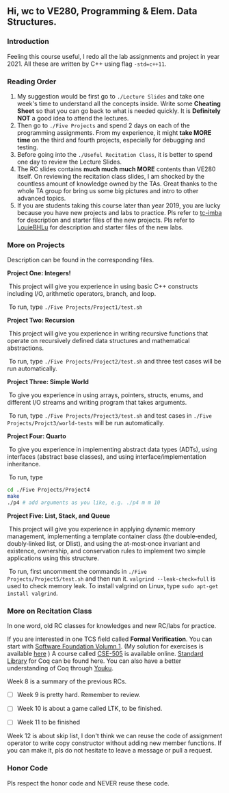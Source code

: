 ## Hi, wc to VE280, Programming & Elem. Data Structures.

### Introduction

Feeling this course useful, I redo all the lab assignments and project in year 2021. All these are written by C++ using flag ```-std=c++11```. 

### Reading Order

1. My suggestion would be first go to ```./Lecture Slides``` and take one week's time to understand all the concepts inside. Write some **Cheating Sheet** so that you can go back to what is needed quickly. It is **Definitely NOT** a good idea to attend the lectures.
2. Then go to ```./Five Projects``` and spend 2 days on each of the programming assignments. From my experience, it might **take MORE time** on the third and fourth projects, especially for debugging and testing. 
3. Before going into the ```./Useful Recitation Class```, it is better to spend one day to review the Lecture Slides. 
4. The RC slides contains **much much much MORE** contents than VE280 itself. On reviewing the recitation class slides, I am shocked by the countless amount of knowledge owned by the TAs. Great thanks to the whole TA group for bring us some big pictures and intro to other advanced topics.
5. If you are students taking this course later than year 2019, you are lucky because you have new projects and labs to practice. Pls refer to [tc-imba](https://github.com/tc-imba/VE280) for description and starter files of the new projects. Pls refer to [LouieBHLu](https://github.com/LouieBHLu/VE280_2020_Summer/tree/master/Labs) for description and starter files of the new labs. 

### More on Projects

Description can be found in the corresponding files.

**Project One: Integers!**

​		This project will give you experience in using basic C++ constructs including I/O, arithmetic operators, branch, and loop.

​		To run, type ```./Five Projects/Project1/test.sh```

**Project Two: Recursion**

​		This project will give you experience in writing recursive functions that operate on recursively defined data structures and mathematical abstractions.

​		To run, type ```./Five Projects/Project2/test.sh``` and three test cases will be run automatically. 

**Project Three: Simple World**

​		To give you experience in using arrays, pointers, structs, enums, and different I/O streams and writing program that takes arguments.

​		To run, type  ```./Five Projects/Project3/test.sh``` and test cases in ```./Five Projects/Projct3/world-tests``` will be run automatically. 

**Project Four: Quarto**

​		To give you experience in implementing abstract data types (ADTs), using interfaces (abstract base classes), and using interface/implementation inheritance.

​		To run, type 

```bash
cd ./Five Projects/Project4
make
./p4 # add arguments as you like, e.g. ./p4 m m 10
```

**Project Five: List, Stack, and Queue**

​		This project will give you experience in applying dynamic memory management, implementing a template container class (the double‐ended, doubly‐linked list, or Dlist), and using the at-most‐once invariant and existence, ownership, and conservation rules to implement two simple applications using this structure.

​		To run, first uncomment the commands in ```./Five Projects/Project5/test.sh``` and then run it. ```valgrind --leak-check=full``` is used to check memory leak. To install valgrind on Linux, type ```sudo apt-get install valgrind```.

### More on Recitation Class

In one word, old RC classes for knowledges and new RC/labs for practice.

If you are interested in one TCS field called **Formal Verification**. You can start with [Software Foundation Volumn 1](https://softwarefoundations.cis.upenn.edu/lf-current/Preface.html). (My solution for exercises is available [here](https://github.com/StevenWongChess/software-foundations) ) A course called [CSE-505](https://sites.google.com/cs.washington.edu/cse-505-18au/home) is available online. [Standard Library](https://coq.inria.fr/library/index.html) for Coq can be found here. You can also have a better understanding of Coq through [Youku](https://v.youku.com/v_show/id_XMzIzOTkyMDI4NA==). 

Week 8 is a summary of the previous RCs.  

- [ ] Week 9 is pretty hard. Remember to review. 

- [ ] Week 10 is about a game called LTK, to be finished. 

- [ ] Week 11 to be finished

Week 12 is about skip list, I don't think we can reuse the code of assignment operator to write copy constructor without adding new member functions. If you can make it, pls do not hesitate to leave a message or pull a request.

### Honor Code

Pls respect the honor code and NEVER reuse these code.